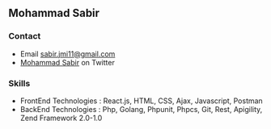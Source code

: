 ## Mohammad Sabir

### Contact 
* Email sabir.jmi11@gmail.com
* [Mohammad Sabir](https://twitter.com/sabirjamia) on Twitter
### Skills
* FrontEnd Technologies : React.js, HTML, CSS, Ajax, Javascript, Postman
* BackEnd Technologies : Php, Golang, Phpunit, Phpcs, Git, Rest, Apigility, Zend Framework 2.0-1.0 


